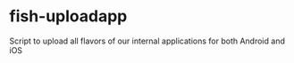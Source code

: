 # fish-uploadapp
Script to upload all flavors of our internal applications for both Android and iOS
